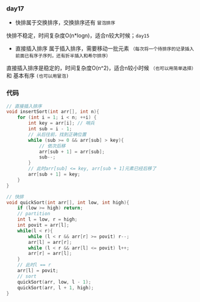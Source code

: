 ### day17

* 快排属于交换排序，交换排序还有 `冒泡排序`

快排不稳定，时间复杂度O(n*logn)，适合n较大时候；`day15`

* 直接插入排序 属于插入排序，需要移动一批元素 `（每次将一个待排序的记录插入前面已有序子序列，还有折半插入和希尔排序）`

直接插入排序是稳定的，时间复杂度O(n^2)，适合n较小时候 `（也可以用简单选择）` 和 基本有序 `(也可以用冒泡)`

### 代码
```c++
// 直接插入排序
void insertSort(int arr[], int n){
    for (int i = 1; i < n; ++i) {
        int key = arr[i]; // 哨兵
        int sub = i - 1;
        // 从后往前，找到正确位置
        while (sub >= 0 && arr[sub] > key){
            // 依次后移
            arr[sub + 1] = arr[sub];
            sub--;
        }
        // 此时arr[sub] <= key, arr[sub + 1]元素已经后移了
        arr[sub + 1] = key;
    }
}
```
```c++
// 快排
void quickSort(int arr[], int low, int high){
    if (low >= high) return;
    // partition
    int l = low, r = high;
    int povit = arr[l];
    while(l < r){
        while (l < r && arr[r] >= povit) r--;
        arr[l] = arr[r];
        while (l < r && arr[l] <= povit) l++;
        arr[r] = arr[l];
    }
    // 此时l == r
    arr[l] = povit;
    // sort
    quickSort(arr, low, l - 1);
    quickSort(arr, l + 1, high);
}
```
